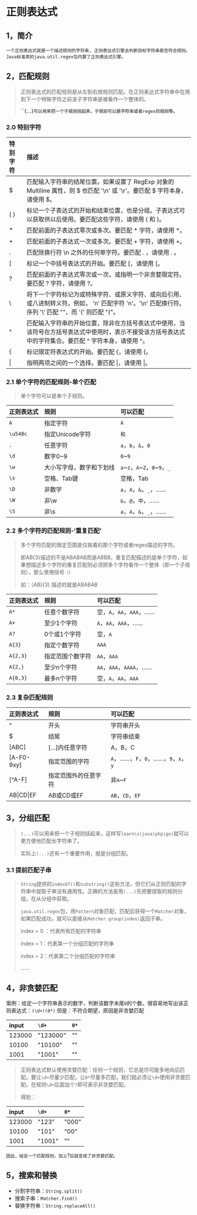 # 正则表达式

## 1，简介

`一个正则表达式就是一个描述规则的字符串, 正则表达式引擎去判断目标字符串是否符合规则。Java标准库的java.util.regex包内置了正则表达式引擎。`



## 2，匹配规则

>   正则表达式的匹配规则是从左到右按规则匹配。在正则表达式字符串中在用到下一个特殊字符之前该子字符串是被看作一个整体的。
>
>   **``(...)`可以用来把一个子规则括起来，子规则可以是字符串或者regex的规则等。`**

### 2.0 特别字符

| 特别字符 | 描述                                                         |
| :------- | :----------------------------------------------------------- |
| $        | 匹配输入字符串的结尾位置。如果设置了 RegExp 对象的 Multiline 属性，则 $ 也匹配 '\n' 或 '\r'。要匹配 $ 字符本身，请使用 \$。 |
| ( )      | 标记一个子表达式的开始和结束位置，也是分组。子表达式可以获取供以后使用。要匹配这些字符，请使用 \( 和 \)。 |
| *        | 匹配前面的子表达式零次或多次。要匹配 * 字符，请使用 \*。     |
| +        | 匹配前面的子表达式一次或多次。要匹配 + 字符，请使用 \+。     |
| .        | 匹配除换行符 \n 之外的任何单字符。要匹配 . ，请使用 \. 。    |
| [        | 标记一个中括号表达式的开始。要匹配 [，请使用 \[。            |
| ?        | 匹配前面的子表达式零次或一次，或指明一个非贪婪限定符。要匹配 ? 字符，请使用 \?。 |
| \        | 将下一个字符标记为或特殊字符、或原义字符、或向后引用、或八进制转义符。例如， 'n' 匹配字符 'n'。'\n' 匹配换行符。序列 '\\' 匹配 "\"，而 '\(' 则匹配 "("。 |
| ^        | 匹配输入字符串的开始位置，除非在方括号表达式中使用，当该符号在方括号表达式中使用时，表示不接受该方括号表达式中的字符集合。要匹配 ^ 字符本身，请使用 \^。 |
| {        | 标记限定符表达式的开始。要匹配 {，请使用 \{。                |
| \|       | 指明两项之间的一个选择。要匹配 \|，请使用 \|。               |

### 2.1 单个字符的匹配规则-单个匹配

>   单个字符可以是单个子规则。

| 正则表达式 | 规则                     | 可以匹配                       |
| :--------- | :----------------------- | :----------------------------- |
| `A`        | 指定字符                 | `A`                            |
| `\u548c`   | 指定Unicode字符          | `和`                           |
| `.`        | 任意字符                 | `a`，`b`，`&`，`0`             |
| `\d`       | 数字0~9                  | `0`~`9`                        |
| `\w`       | 大小写字母，数字和下划线 | `a`~`z`，`A`~`Z`，`0`~`9`，`_` |
| `\s`       | 空格、Tab键              | 空格，Tab                      |
| `\D`       | 非数字                   | `a`，`A`，`&`，`_`，……         |
| `\W`       | 非\w                     | `&`，`@`，`中`，……             |
| `\S`       | 非\s                     | `a`，`A`，`&`，`_`，……         |



### 2.2 多个字符的匹配规则-‘重复匹配’

>   多个字符匹配的限定范围是仅挨着的那个字符或者regex描述的字符。
>
>   即AB{3}描述的不是ABABAB而是ABBB，重复匹配描述的是单个字符，如果想描述多个字符的重复匹配则必须把多个字符看作一个整体（即一个子规则），那么使用括号`（）`
>
>   如：（AB){3} 描述的就是ABABAB

| 正则表达式 | 规则             | 可以匹配                 |
| :--------- | :--------------- | :----------------------- |
| `A*`       | 任意个数字符     | 空，`A`，`AA`，`AAA`，…… |
| `A+`       | 至少1个字符      | `A`，`AA`，`AAA`，……     |
| `A?`       | 0个或1个字符     | 空，`A`                  |
| `A{3}`     | 指定个数字符     | `AAA`                    |
| `A{2,3}`   | 指定范围个数字符 | `AA`，`AAA`              |
| `A{2,}`    | 至少n个字符      | `AA`，`AAA`，`AAAA`，……  |
| `A{0,3}`   | 最多n个字符      | 空，`A`，`AA`，`AAA`     |

### 2.3 复杂匹配规则

| 正则表达式 | 规则                 | 可以匹配                             |
| :--------- | :------------------- | :----------------------------------- |
| ^          | 开头                 | 字符串开头                           |
| $          | 结尾                 | 字符串结束                           |
| [ABC]      | […]内任意字符        | A，B，C                              |
| [A-F0-9xy] | 指定范围的字符       | `A`，……，`F`，`0`，……，`9`，`x`，`y` |
| [^A-F]     | 指定范围外的任意字符 | 非`A`~`F`                            |
| AB\|CD\|EF | AB或CD或EF           | `AB`，`CD`，`EF`                     |



## 3，分组匹配

>   `(...)`可以用来把一个子规则括起来，这样写`learn\s(java|php|go)`就可以更方便地匹配长字符串了。
>
>   实际上`(...)`还有一个重要作用，就是分组匹配。

### 3.1 提前匹配子串

>   `String`提供的`indexOf()`和`substring()`这些方法，但它们从正则匹配的字符串中提取子串没有通用性。正确的方法是用`(...)`先把要提取的规则分组，在从分组中获取。
>
>   `java.util.regex`包，用`Pattern`对象匹配，匹配后获得一个`Matcher`对象，如果匹配成功，就可以直接从`Matcher.group(index)`返回子串。
>
>   index = 0 ：代表所有匹配的字符串
>
>   index = 1：代表第一个分组匹配的字符串
>
>   index = 2：代表第二个分组匹配的字符串
>
>   ......



## 4，非贪婪匹配 

案例：给定一个字符串表示的数字，判断该数字末尾`0`的个数。很容易地写出该正则表达式：`(\d+)(0*)` 但是：不符合期望，原因是非贪婪匹配 

| input  | `\d+`    | `0*` |
| :----- | :------- | :--- |
| 123000 | "123000" | ""   |
| 10100  | "10100"  | ""   |
| 1001   | "1001"   | ""   |

>   正则表达式默认使用贪婪匹配：任何一个规则，它总是尽可能多地向后匹配。要让`\d+`尽量少匹配，让`0*`尽量多匹配，我们就必须让`\d+`使用非贪婪匹配。在规则`\d+`后面加个`?`即可表示非贪婪匹配。
>
>   得到：

| input  | `\d+`  | `0*`  |
| :----- | :----- | :---- |
| 123000 | "123"  | "000" |
| 10100  | "101"  | "00"  |
| 1001   | "1001" | ""    |

`因此，给定一个匹配规则，加上`?`后就变成了非贪婪匹配。`



## 5，搜索和替换

-   分割字符串：`String.split()`
-   搜索子串：`Matcher.find()`
-   替换字符串：`String.replaceAll()`

